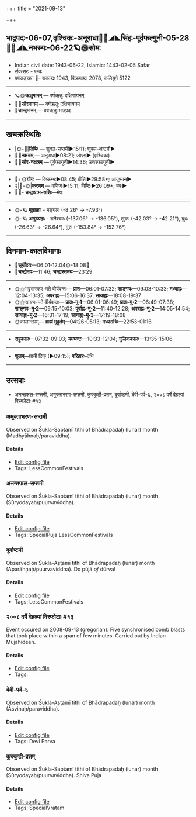 +++
title = "2021-09-13"

+++
## भाद्रपदः-06-07,वृश्चिकः-अनूराधा🌛🌌◢◣सिंहः-पूर्वफल्गुनी-05-28🌌🌞◢◣नभस्यः-06-22🪐🌞सोमः
- Indian civil date: 1943-06-22, Islamic: 1443-02-05 Ṣafar
- संवत्सरः - प्लवः
- वर्षसङ्ख्या 🌛- शकाब्दः 1943, विक्रमाब्दः 2078, कलियुगे 5122
___________________
- 🪐🌞**ऋतुमानम्** — वर्षऋतुः दक्षिणायनम्
- 🌌🌞**सौरमानम्** — वर्षऋतुः दक्षिणायनम्
- 🌛**चान्द्रमानम्** — वर्षऋतुः भाद्रपदः
___________________


## खचक्रस्थितिः
- |🌞-🌛|**तिथिः** — शुक्ल-सप्तमी►15:11; शुक्ल-अष्टमी►  
- 🌌🌛**नक्षत्रम्** — अनूराधा►08:21; ज्येष्ठा► (वृश्चिकः)  
- 🌌🌞**सौर-नक्षत्रम्** — पूर्वफल्गुनी►14:36; उत्तरफल्गुनी►  
___________________
- 🌛+🌞**योगः** — विष्कम्भः►08:45; प्रीतिः►29:58*; आयुष्मान्►  
- २|🌛-🌞|**करणम्** — वणिजः►15:11; विष्टिः►26:09*; बवः►  
- 🌌🌛- **चन्द्राष्टम-राशिः**—मेषः  
___________________
- 🌞-🪐 **मूढग्रहाः** - मङ्गलः (-8.26° → -7.93°)
- 🌞-🪐 **अमूढग्रहाः** - शनैश्चरः (-137.06° → -136.05°), शुक्रः (-42.03° → -42.21°), बुधः (-26.63° → -26.64°), गुरुः (-153.84° → -152.76°)
___________________


## दिनमान-कालविभागाः
- 🌅**सूर्योदयः**—06:01-12:04🌞️-18:08🌇  
- 🌛**चन्द्रोदयः**—11:46; **चन्द्रास्तमयः**—23:29  
___________________
- 🌞⚝भट्टभास्कर-मते वीर्यवन्तः— **प्रातः**—06:01-07:32; **साङ्गवः**—09:03-10:33; **मध्याह्नः**—12:04-13:35; **अपराह्णः**—15:06-16:37; **सायाह्नः**—18:08-19:37  
- 🌞⚝सायण-मते वीर्यवन्तः— **प्रातः-मु॰1**—06:01-06:49; **प्रातः-मु॰2**—06:49-07:38; **साङ्गवः-मु॰2**—09:15-10:03; **पूर्वाह्णः-मु॰2**—11:40-12:28; **अपराह्णः-मु॰2**—14:05-14:54; **सायाह्नः-मु॰2**—16:31-17:19; **सायाह्नः-मु॰3**—17:19-18:08  
- 🌞कालान्तरम्— **ब्राह्मं मुहूर्तम्**—04:26-05:13; **मध्यरात्रिः**—22:53-01:16  
___________________
- **राहुकालः**—07:32-09:03; **यमघण्टः**—10:33-12:04; **गुलिककालः**—13:35-15:06  
___________________
- **शूलम्**—प्राची दिक् (►09:15); **परिहारः**–दधि  
___________________

## उत्सवाः
- अनन्तफल-सप्तमी, अमुक्ताभरण-सप्तमी, कुक्कुटी-व्रतम्, दूर्वाष्टमी, देवी-पर्व-६, २००८ वर्षे देहल्यां विस्फोटाः #१३
### अमुक्ताभरण-सप्तमी

Observed on Śukla-Saptamī tithi of Bhādrapadaḥ (lunar) month (Madhyāhnaḥ/paraviddha). 

#### Details
- [Edit config file](https://github.com/jyotisham/adyatithi/blob/master/general/lunar_month/tithi/06/07/amuktAbharaNa-saptamI.toml)
- Tags: LessCommonFestivals


### अनन्तफल-सप्तमी

Observed on Śukla-Saptamī tithi of Bhādrapadaḥ (lunar) month (Sūryodayaḥ/puurvaviddha). 

#### Details
- [Edit config file](https://github.com/jyotisham/adyatithi/blob/master/general/lunar_month/tithi/06/07/anantaphala-saptamI.toml)
- Tags: SpecialPuja LessCommonFestivals


### दूर्वाष्टमी

Observed on Śukla-Aṣṭamī tithi of Bhādrapadaḥ (lunar) month (Aparāhṇaḥ/puurvaviddha). Do pūjā *of* dūrva!

#### Details
- [Edit config file](https://github.com/jyotisham/adyatithi/blob/master/general/lunar_month/tithi/06/08/dUrvASTamI.toml)
- Tags: LessCommonFestivals


### २००८ वर्षे देहल्यां विस्फोटाः #१३

Event occured on 2008-09-13 (gregorian). Five synchronised bomb blasts that took place within a span of few minutes. Carried out by Indian Mujahideen.

#### Details
- [Edit config file](https://github.com/jyotisham/adyatithi/blob/master/mahApuruSha/xatra-later/gregorian/day/09/13/delhi-blasts-2008.toml)
- Tags: 


### देवी-पर्व-६

Observed on Śukla-Aṣṭamī tithi of Bhādrapadaḥ (lunar) month (Āśvinaḥ/paraviddha). 

#### Details
- [Edit config file](https://github.com/jyotisham/adyatithi/blob/master/devatA/devIparva/lunar_month/tithi/06/08/devi-parva-6.toml)
- Tags: Devi Parva


### कुक्कुटी-व्रतम्

Observed on Śukla-Saptamī tithi of Bhādrapadaḥ (lunar) month (Sūryodayaḥ/puurvaviddha). Shiva Puja

#### Details
- [Edit config file](https://github.com/jyotisham/adyatithi/blob/master/devatA/shakti/lunar_month/tithi/06/07/kukkuTI-vratam.toml)
- Tags: SpecialVratam


